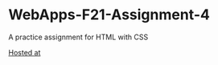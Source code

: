 # WebApps-F21-Assignment-4
A practice assignment for HTML with CSS

[Hosted at](https://44-563-webapps-f21.github.io/webapps-f21-assignment-4-NWMSU-SN/)
